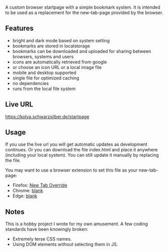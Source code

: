 A custom browser startpage with a simple bookmark system. It is intended to be used as a replacement for the new-tab-page provided by the browser.

 ## Features
  - bright and dark mode based on system setting
  - bookmarks are stored in localstorage
  - bookmarks can be downloaded and uploaded for sharing between browsers, systems and users
  - icons are automatically retrieved from google
  - or choose an icon URL or a local image file
  - mobile and desktop supported
  - single file for optimized caching
  - no dependencies
  - runs from the local file system
## Live URL
https://kolya.schwarzsilber.de/startpage

## Usage
If you use the live url you will get automatic updates as development continues.
Or you can download the file index.html and place it anywhere (including your local system). You can still update it manually by replacing the file.

You may want to use a browser extension to set this file as your new-tab-page:

  - Firefox: [New Tab Override](https://addons.mozilla.org/en-US/firefox/addon/new-tab-override/)
  - Chrome: [blank](https://chrome.google.com/webstore/detail/blank/blomfhkjjolopkkglifoclbjmbbambpg)
  - Edge: [blank](https://microsoftedge.microsoft.com/addons/detail/blank/edoamabjjoiebpcmbkenbglenadopben)

## Notes
This is a hobby project I wrote for my own amusement. A few coding standards have been knowingly broken:
  - Extremely terse CSS names.
  - Using DOM elements without selecting them in JS.
